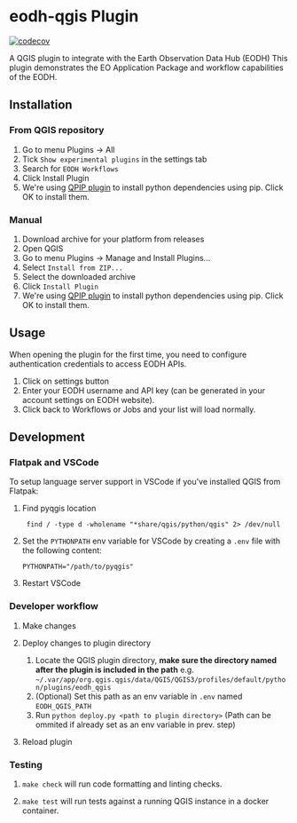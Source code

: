 # eodh-qgis Plugin

[![codecov](https://codecov.io/github/EO-DataHub/eodh-qgis/graph/badge.svg?token=N2VQBHVZN8)](https://codecov.io/github/EO-DataHub/eodh-qgis)

A QGIS plugin to integrate with the Earth Observation Data Hub (EODH)
This plugin demonstrates the EO Application Package and workflow capabilities of the EODH.

## Installation

### From QGIS repository

1. Go to menu Plugins -> All
2. Tick `Show experimental plugins` in the settings tab
3. Search for `EODH Workflows`
4. Click Install Plugin
5. We're using [QPIP plugin](https://github.com/opengisch/qpip) to install python dependencies using pip. Click OK to install them.

### Manual

1. Download archive for your platform from releases
2. Open QGIS
3. Go to menu Plugins -> Manage and Install Plugins...
4. Select `Install from ZIP...`
5. Select the downloaded archive
6. Click `Install Plugin`
7. We're using [QPIP plugin](https://github.com/opengisch/qpip) to install python dependencies using pip. Click OK to install them.

## Usage

When opening the plugin for the first time, you need to configure authentication credentials to access EODH APIs.

1. Click on settings button
2. Enter your EODH username and API key (can be generated in your account settings on EODH website).
3. Click back to Workflows or Jobs and your list will load normally.

## Development

### Flatpak and VSCode

To setup language server support in VSCode if you've installed QGIS from Flatpak:

1. Find pyqgis location

   ` find / -type d -wholename "*share/qgis/python/qgis" 2> /dev/null`

2. Set the `PYTHONPATH` env variable for VSCode by creating a `.env` file with the following content:

   `PYTHONPATH="/path/to/pyqgis"`

3. Restart VSCode

### Developer workflow

1. Make changes
2. Deploy changes to plugin directory

   1. Locate the QGIS plugin directory, **make sure the directory named after the plugin is included in the path** e.g. `~/.var/app/org.qgis.qgis/data/QGIS/QGIS3/profiles/default/python/plugins/eodh_qgis`
   2. (Optional) Set this path as an env variable in `.env` named `EODH_QGIS_PATH`
   3. Run `python deploy.py <path to plugin directory>` (Path can be ommited if already set as an env variable in prev. step)

3. Reload plugin

### Testing

1. `make check` will run code formatting and linting checks.

2. `make test` will run tests against a running QGIS instance in a docker container.
